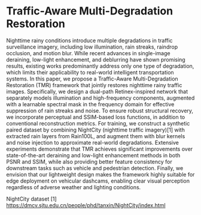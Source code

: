 # Traffic-Aware Multi-Degradation Restoration
Nighttime rainy conditions introduce multiple      degradations in traffic surveillance imagery, including low illumination, rain streaks, raindrop occlusion, and motion blur. While recent advances in single-image deraining, low-light enhancement, and deblurring have shown promising results, existing works predominantly address only one type of degradation, which limits their applicability to real-world intelligent transportation systems. In this paper, we propose a Traffic-Aware Multi-Degradation Restoration (TMR) framework that jointly restores nighttime rainy traffic images. Specifically, we design a dual-path Retinex-inspired network that separately models illumination and high-frequency components, augmented with a learnable spectral mask in    the frequency domain for effective suppression of rain streaks and noise. To ensure robust structural recovery, we incorporate perceptual and SSIM-based loss functions, in addition to conventional reconstruction metrics. For training, we construct a synthetic paired dataset by combining NightCity (nighttime traffic imagery)[1] with extracted rain layers from Rain100L, and augment them with blur kernels and noise injection to approximate real-world degradations. Extensive experiments demonstrate that TMR achieves significant improvements over state-of-the-art deraining and low-light enhancement methods in both PSNR and SSIM, while also providing better feature consistency for downstream tasks such as vehicle and pedestrian detection. Finally, we envision that our lightweight design makes the framework highly suitable for edge deployment on vehicular dashcams, enabling clear visual perception regardless of adverse weather and lighting conditions.

NightCity dataset
[1] https://dmcv.sjtu.edu.cn/people/phd/tanxin/NightCity/index.html
